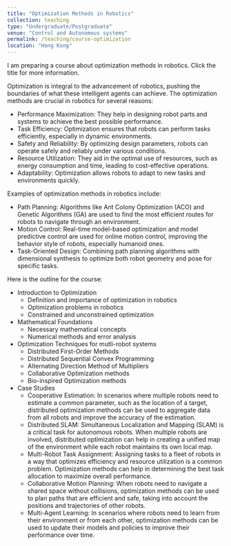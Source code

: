 ```yaml
---
title: "Optimization Methods in Robotics"
collection: teaching
type: "Undergraduate/Postgraduate"
venue: "Control and Autonomous systems"
permalink: /teaching/course-optimization
location: "Hong Kong"
---
```

I am preparing a course about optimization methods in robotics. Click the title for more information.

Optimization is integral to the advancement of robotics, pushing the boundaries of what these intelligent agents can achieve. The optimization methods are crucial in robotics for several reasons:

* Performance Maximization: They help in designing robot parts and systems to achieve the best possible performance.
* Task Efficiency: Optimization ensures that robots can perform tasks efficiently, especially in dynamic environments.
* Safety and Reliability: By optimizing design parameters, robots can operate safely and reliably under various conditions.
* Resource Utilization: They aid in the optimal use of resources, such as energy consumption and time, leading to cost-effective operations.
* Adaptability: Optimization allows robots to adapt to new tasks and environments quickly.

Examples of optimization methods in robotics include:

* Path Planning: Algorithms like Ant Colony Optimization (ACO) and Genetic Algorithms (GA) are used to find the most efficient routes for robots to navigate through an environment.
* Motion Control: Real-time model-based optimization and model predictive control are used for online motion control, improving the behavior style of robots, especially humanoid ones.
* Task-Oriented Design: Combining path planning algorithms with dimensional synthesis to optimize both robot geometry and pose for specific tasks.

Here is the outline for the course:

* Introduction to Optimization
  * Definition and importance of optimization in robotics
  * Optimization problems in robotics
  * Constrained and unconstrained optimization
* Mathematical Foundations
  * Necessary mathematical concepts 
  * Numerical methods and error analysis
* Optimization Techniques for mutli-robot systems
  * Distributed First-Order Methods
  * Distributed Sequential Convex Programming
  * Alternating Direction Method of Multipliers 
  * Collaborative Optimization methods
  * Bio-inspired Optimization methods
* Case Studies
  * Cooperative Estimation: In scenarios where multiple robots need to estimate a common parameter, such as the location of a target, distributed optimization methods can be used to aggregate data from all robots and improve the accuracy of the estimation.
  * Distributed SLAM: Simultaneous Localization and Mapping (SLAM) is a critical task for autonomous robots. When multiple robots are involved, distributed optimization can help in creating a unified map of the environment while each robot maintains its own local map.
  * Multi-Robot Task Assignment: Assigning tasks to a fleet of robots in a way that optimizes efficiency and resource utilization is a common problem. Optimization methods can help in determining the best task allocation to maximize overall performance.
  * Collaborative Motion Planning: When robots need to navigate a shared space without collisions, optimization methods can be used to plan paths that are efficient and safe, taking into account the positions and trajectories of other robots.
  * Multi-Agent Learning: In scenarios where robots need to learn from their environment or from each other, optimization methods can be used to update their models and policies to improve their performance over time.

